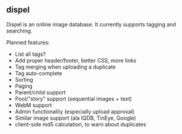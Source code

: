 dispel
------

Dispel is an online image database. It currently supports tagging and searching.

Planned features:
- List all tags?
- Add proper header/footer, better CSS, more links
- Tag merging when uploading a duplicate
- Tag auto-complete
- Sorting
- Paging
- Parent/child support
- Pool/"story" support (sequential images + text)
- WebM support
- Admin functionality (especially upload approval)
- Similar image support (ala IQDB, TinEye, Google)
- client-side md5 calculation, to warn about duplicates
